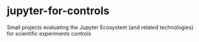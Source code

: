 # jupyter-for-controls
Small projects evaluating the Jupyter Ecosystem (and related technologies) for scientific experiments controls 
